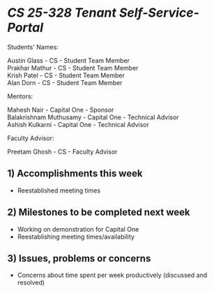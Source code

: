 # *CS 25-328 Tenant Self-Service-Portal* #
Students' Names:

Austin Glass - CS - Student Team Member\
Prakhar Mathur - CS - Student Team Member\
Krish Patel - CS - Student Team Member\
Alan Dorn - CS - Student Team Member

Mentors:

Mahesh Nair - Capital One - Sponsor\
Balakrishnam Muthusamy - Capital One - Technical Advisor\
Ashish Kulkarni - Capital One - Technical Advisor

Faculty Advisor:

Preetam Ghosh - CS - Faculty Advisor

## 1) Accomplishments this week ##
- Reestablished meeting times
## 2) Milestones to be completed next week ##
- Working on demonstration for Capital One
- Reestablishing meeting times/availability
## 3) Issues, problems or concerns ##
- Concerns about time spent per week productively (discussed and resolved) 
